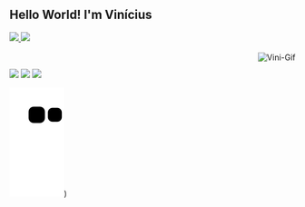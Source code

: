 ## Hello World! I'm Vinícius 
 <div>
  <a href="https://github.com/Vsants">
  <img height="180em" src="https://github-readme-stats.vercel.app/api?username=Vsants&show_icons=true&theme=dark&include_all_commits=true&count_private=true"/>
  <img height="180em" src="https://github-readme-stats.vercel.app/api/top-langs/?username=Vsants&layout=compact&langs_count=7&theme=dark"/>
</div>
<div style="display: inline_block"><br>
  <img align="right" alt="Vini-Gif" src="https://media.discordapp.net/attachments/839622930462933004/877367380664279091/picasion.com_be1f11db1c5553f0daa89d0f6426c991.gif">
</div>
  
  ##
  
  <div> 
  <a href="https://www.instagram.com/v.sant094/" target="_blank"><img src="https://img.shields.io/badge/-Instagram-%23E4405F?style=for-the-badge&logo=instagram&logoColor=white" target="_blank"></a>
  <a href = "mailto:vsantos733@gmail.com"><img src="https://img.shields.io/badge/-Gmail-%23333?style=for-the-badge&logo=gmail&logoColor=white" target="_blank"></a>
  <a href="https://www.linkedin.com/in/vin%C3%ADcus-santos-602570188/" target="_blank"><img src="https://img.shields.io/badge/-LinkedIn-%230077B5?style=for-the-badge&logo=linkedin&logoColor=white" target="_blank"></a> 
 
  ![Snake animation](https://github.com/Vsants/Vsants//blob/output/github-contribution-grid-snake.svg))
 
</div>
